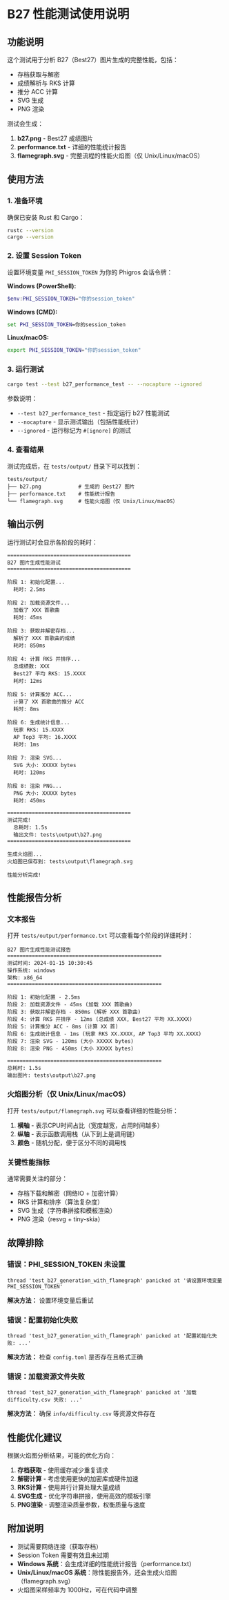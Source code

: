 # B27 性能测试使用说明

## 功能说明

这个测试用于分析 B27（Best27）图片生成的完整性能，包括：
- 存档获取与解密
- 成绩解析与 RKS 计算
- 推分 ACC 计算
- SVG 生成
- PNG 渲染

测试会生成：
1. **b27.png** - Best27 成绩图片
2. **performance.txt** - 详细的性能统计报告
3. **flamegraph.svg** - 完整流程的性能火焰图（仅 Unix/Linux/macOS）

## 使用方法

### 1. 准备环境

确保已安装 Rust 和 Cargo：
```bash
rustc --version
cargo --version
```

### 2. 设置 Session Token

设置环境变量 `PHI_SESSION_TOKEN` 为你的 Phigros 会话令牌：

**Windows (PowerShell):**
```powershell
$env:PHI_SESSION_TOKEN="你的session_token"
```

**Windows (CMD):**
```cmd
set PHI_SESSION_TOKEN=你的session_token
```

**Linux/macOS:**
```bash
export PHI_SESSION_TOKEN="你的session_token"
```

### 3. 运行测试

```bash
cargo test --test b27_performance_test -- --nocapture --ignored
```

参数说明：
- `--test b27_performance_test` - 指定运行 b27 性能测试
- `--nocapture` - 显示测试输出（包括性能统计）
- `--ignored` - 运行标记为 `#[ignore]` 的测试

### 4. 查看结果

测试完成后，在 `tests/output/` 目录下可以找到：

```
tests/output/
├── b27.png            # 生成的 Best27 图片
├── performance.txt    # 性能统计报告
└── flamegraph.svg     # 性能火焰图（仅 Unix/Linux/macOS）
```

## 输出示例

运行测试时会显示各阶段的耗时：

```
========================================
B27 图片生成性能测试
========================================

阶段 1: 初始化配置...
  耗时: 2.5ms

阶段 2: 加载资源文件...
  加载了 XXX 首歌曲
  耗时: 45ms

阶段 3: 获取并解密存档...
  解析了 XXX 首歌曲的成绩
  耗时: 850ms

阶段 4: 计算 RKS 并排序...
  总成绩数: XXX
  Best27 平均 RKS: 15.XXXX
  耗时: 12ms

阶段 5: 计算推分 ACC...
  计算了 XX 首歌曲的推分 ACC
  耗时: 8ms

阶段 6: 生成统计信息...
  玩家 RKS: 15.XXXX
  AP Top3 平均: 16.XXXX
  耗时: 1ms

阶段 7: 渲染 SVG...
  SVG 大小: XXXXX bytes
  耗时: 120ms

阶段 8: 渲染 PNG...
  PNG 大小: XXXXX bytes
  耗时: 450ms

========================================
测试完成!
  总耗时: 1.5s
  输出文件: tests\output\b27.png
========================================

生成火焰图...
火焰图已保存到: tests\output\flamegraph.svg

性能分析完成!
```

## 性能报告分析

### 文本报告

打开 `tests/output/performance.txt` 可以查看每个阶段的详细耗时：

```
B27 图片生成性能测试报告
==================================================
测试时间: 2024-01-15 10:30:45
操作系统: windows
架构: x86_64
==================================================

阶段 1: 初始化配置 - 2.5ms
阶段 2: 加载资源文件 - 45ms (加载 XXX 首歌曲)
阶段 3: 获取并解密存档 - 850ms (解析 XXX 首歌曲)
阶段 4: 计算 RKS 并排序 - 12ms (总成绩 XXX, Best27 平均 XX.XXXX)
阶段 5: 计算推分 ACC - 8ms (计算 XX 首)
阶段 6: 生成统计信息 - 1ms (玩家 RKS XX.XXXX, AP Top3 平均 XX.XXXX)
阶段 7: 渲染 SVG - 120ms (大小 XXXXX bytes)
阶段 8: 渲染 PNG - 450ms (大小 XXXXX bytes)

==================================================
总耗时: 1.5s
输出图片: tests\output\b27.png
```

### 火焰图分析（仅 Unix/Linux/macOS）

打开 `tests/output/flamegraph.svg` 可以查看详细的性能分析：

1. **横轴** - 表示CPU时间占比（宽度越宽，占用时间越多）
2. **纵轴** - 表示函数调用栈（从下到上是调用链）
3. **颜色** - 随机分配，便于区分不同的调用栈

### 关键性能指标

通常需要关注的部分：
- 存档下载和解密（网络IO + 加密计算）
- RKS 计算和排序（算法复杂度）
- SVG 生成（字符串拼接和模板渲染）
- PNG 渲染（resvg + tiny-skia）

## 故障排除

### 错误：PHI_SESSION_TOKEN 未设置

```
thread 'test_b27_generation_with_flamegraph' panicked at '请设置环境变量 PHI_SESSION_TOKEN'
```

**解决方法：** 设置环境变量后重试

### 错误：配置初始化失败

```
thread 'test_b27_generation_with_flamegraph' panicked at '配置初始化失败: ...'
```

**解决方法：** 检查 `config.toml` 是否存在且格式正确

### 错误：加载资源文件失败

```
thread 'test_b27_generation_with_flamegraph' panicked at '加载 difficulty.csv 失败: ...'
```

**解决方法：** 确保 `info/difficulty.csv` 等资源文件存在

## 性能优化建议

根据火焰图分析结果，可能的优化方向：

1. **存档获取** - 使用缓存减少重复请求
2. **解密计算** - 考虑使用更快的加密库或硬件加速
3. **RKS计算** - 使用并行计算处理大量成绩
4. **SVG生成** - 优化字符串拼接，使用高效的模板引擎
5. **PNG渲染** - 调整渲染质量参数，权衡质量与速度

## 附加说明

- 测试需要网络连接（获取存档）
- Session Token 需要有效且未过期
- **Windows 系统**：会生成详细的性能统计报告（performance.txt）
- **Unix/Linux/macOS 系统**：除性能报告外，还会生成火焰图（flamegraph.svg）
- 火焰图采样频率为 1000Hz，可在代码中调整

